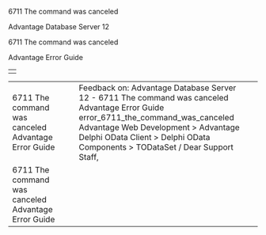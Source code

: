 6711 The command was canceled




Advantage Database Server 12  

6711 The command was canceled

Advantage Error Guide

|  |
| --- |
|  |

|  |  |  |  |  |
| --- | --- | --- | --- | --- |
| 6711 The command was canceled  Advantage Error Guide |  |  | Feedback on: Advantage Database Server 12 - 6711 The command was canceled Advantage Error Guide error\_6711\_the\_command\_was\_canceled Advantage Web Development > Advantage Delphi OData Client > Delphi OData Components > TODataSet / Dear Support Staff, |  |
| 6711 The command was canceled  Advantage Error Guide |  |  |  |  |